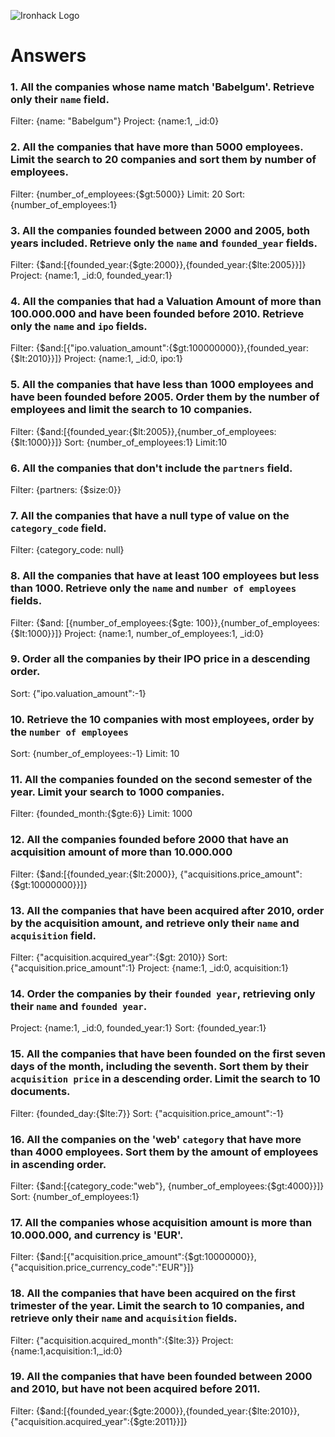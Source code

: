 ![Ironhack Logo](https://i.imgur.com/1QgrNNw.png)

# Answers

### 1. All the companies whose name match 'Babelgum'. Retrieve only their `name` field.

<!-- Your Code Goes Here -->
Filter: {name: "Babelgum"}
Project: {name:1, _id:0}

### 2. All the companies that have more than 5000 employees. Limit the search to 20 companies and sort them by **number of employees**.

<!-- Your Code Goes Here -->
Filter: {number_of_employees:{$gt:5000}}
Limit: 20
Sort: {number_of_employees:1}

### 3. All the companies founded between 2000 and 2005, both years included. Retrieve only the `name` and `founded_year` fields.

<!-- Your Code Goes Here -->
Filter: {$and:[{founded_year:{$gte:2000}},{founded_year:{$lte:2005}}]}
Project: {name:1, _id:0, founded_year:1}

### 4. All the companies that had a Valuation Amount of more than 100.000.000 and have been founded before 2010. Retrieve only the `name` and `ipo` fields.

<!-- Your Code Goes Here -->
Filter: {$and:[{"ipo.valuation_amount":{$gt:100000000}},{founded_year:{$lt:2010}}]}
Project: {name:1, _id:0, ipo:1}


### 5. All the companies that have less than 1000 employees and have been founded before 2005. Order them by the number of employees and limit the search to 10 companies.

<!-- Your Code Goes Here -->
Filter: {$and:[{founded_year:{$lt:2005}},{number_of_employees:{$lt:1000}}]}
Sort: {number_of_employees:1}
Limit:10


### 6. All the companies that don't include the `partners` field.
Filter: {partners: {$size:0}}

<!-- Your Code Goes Here -->

### 7. All the companies that have a null type of value on the `category_code` field.

<!-- Your Code Goes Here -->
Filter: {category_code: null}

### 8. All the companies that have at least 100 employees but less than 1000. Retrieve only the `name` and `number of employees` fields.

<!-- Your Code Goes Here -->
Filter: {$and: [{number_of_employees:{$gte: 100}},{number_of_employees:{$lt:1000}}]}
Project: {name:1, number_of_employees:1, _id:0}

### 9. Order all the companies by their IPO price in a descending order.

<!-- Your Code Goes Here -->
Sort: {"ipo.valuation_amount":-1}

### 10. Retrieve the 10 companies with most employees, order by the `number of employees`

<!-- Your Code Goes Here -->
Sort: {number_of_employees:-1}
Limit: 10

### 11. All the companies founded on the second semester of the year. Limit your search to 1000 companies.

<!-- Your Code Goes Here -->
Filter: {founded_month:{$gte:6}}
Limit: 1000

### 12. All the companies founded before 2000 that have an acquisition amount of more than 10.000.000

<!-- Your Code Goes Here -->
Filter: {$and:[{founded_year:{$lt:2000}}, {"acquisitions.price_amount":{$gt:10000000}}]}


### 13. All the companies that have been acquired after 2010, order by the acquisition amount, and retrieve only their `name` and `acquisition` field.

<!-- Your Code Goes Here -->
Filter: {"acquisition.acquired_year":{$gt: 2010}}
Sort: {"acquisition.price_amount":1}
Project: {name:1, _id:0, acquisition:1}


### 14. Order the companies by their `founded year`, retrieving only their `name` and `founded year`.

<!-- Your Code Goes Here -->
Project: {name:1, _id:0, founded_year:1}
Sort: {founded_year:1}


### 15. All the companies that have been founded on the first seven days of the month, including the seventh. Sort them by their `acquisition price` in a descending order. Limit the search to 10 documents.

<!-- Your Code Goes Here -->
Filter: {founded_day:{$lte:7}}
Sort: {"acquisition.price_amount":-1}

### 16. All the companies on the 'web' `category` that have more than 4000 employees. Sort them by the amount of employees in ascending order.

<!-- Your Code Goes Here -->
Filter: {$and:[{category_code:"web"}, {number_of_employees:{$gt:4000}}]}
Sort: {number_of_employees:1}



### 17. All the companies whose acquisition amount is more than 10.000.000, and currency is 'EUR'.

<!-- Your Code Goes Here -->
Filter: {$and:[{"acquisition.price_amount":{$gt:10000000}}, {"acquisition.price_currency_code":"EUR"}]}



### 18. All the companies that have been acquired on the first trimester of the year. Limit the search to 10 companies, and retrieve only their `name` and `acquisition` fields.

<!-- Your Code Goes Here -->
Filter: {"acquisition.acquired_month":{$lte:3}}
Project: {name:1,acquisition:1,_id:0}

### 19. All the companies that have been founded between 2000 and 2010, but have not been acquired before 2011.

<!-- Your Code Goes Here -->
Filter: {$and:[{founded_year:{$gte:2000}},{founded_year:{$lte:2010}}, {"acquisition.acquired_year":{$gte:2011}}]}

